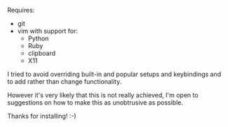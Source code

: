 Requires:

* git
* vim with support for:
  * Python
  * Ruby
  * clipboard
  * X11

I tried to avoid overriding built-in and popular setups and keybindings and
to add rather than change functionality.

However it's very likely that this is not really achieved, I'm open to suggestions
on how to make this as unobtrusive as possible.

Thanks for installing! :-)
